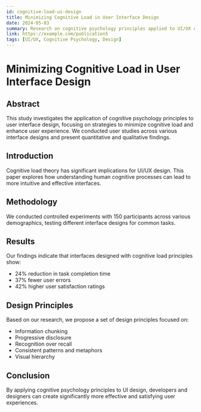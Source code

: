 ```yaml
---
id: cognitive-load-ui-design
title: Minimizing Cognitive Load in User Interface Design
date: 2024-05-03
summary: Research on cognitive psychology principles applied to UI/UX design to enhance user experience and information processing.
link: https://example.com/publication5
tags: [UI/UX, Cognitive Psychology, Design]
---
```


# Minimizing Cognitive Load in User Interface Design

## Abstract
This study investigates the application of cognitive psychology principles to user interface design, focusing on strategies to minimize cognitive load and enhance user experience. We conducted user studies across various interface designs and present quantitative and qualitative findings.

## Introduction
Cognitive load theory has significant implications for UI/UX design. This paper explores how understanding human cognitive processes can lead to more intuitive and effective interfaces.

## Methodology
We conducted controlled experiments with 150 participants across various demographics, testing different interface designs for common tasks.

## Results
Our findings indicate that interfaces designed with cognitive load principles show:
- 24% reduction in task completion time
- 37% fewer user errors
- 42% higher user satisfaction ratings

## Design Principles
Based on our research, we propose a set of design principles focused on:
- Information chunking
- Progressive disclosure
- Recognition over recall
- Consistent patterns and metaphors
- Visual hierarchy

## Conclusion
By applying cognitive psychology principles to UI design, developers and designers can create significantly more effective and satisfying user experiences.
